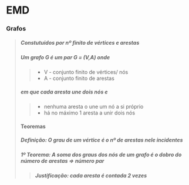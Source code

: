 # EMD

### Grafos
>##### Constutuidos por nº finito de *vértices* e *arestas*
>##### Um grafo G é um par G = (V,A) onde
>>- V - conjunto finito de vértices/ nós
>>- A - conjunto finito de arestas
>##### em que cada aresta une dois nós e 
>>- nenhuma aresta o une um nó a si próprio
>>- há no máximo 1 aresta a unir dois nós
>
>#### Teoremas
>##### *Definição*: O grau de um vértice é o nº de arestas nele incidentes
>##### *1º Teorema*: A soma dos graus dos nós de um grafo é o dobro do número de arestas => número par
>>##### *Justificação*: cada aresta é contada 2 vezes  
